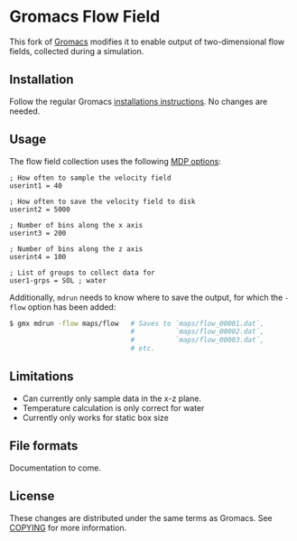 # Gromacs Flow Field 

This fork of [Gromacs](http://www.gromacs.org/) modifies it to enable output 
of two-dimensional flow fields, collected during a simulation. 

## Installation

Follow the regular Gromacs [installations instructions](http://manual.gromacs.org/current/install-guide/index.html). 
No changes are needed.

## Usage

The flow field collection uses the following [MDP options](http://manual.gromacs.org/documentation/current/user-guide/mdp-options.html):

```mdp
; How often to sample the velocity field
userint1 = 40 

; How often to save the velocity field to disk
userint2 = 5000

; Number of bins along the x axis
userint3 = 200

; Number of bins along the z axis
userint4 = 100

; List of groups to collect data for
user1-grps = SOL ; water 
```

Additionally, `mdrun` needs to know where to save the output, for which the `-flow` option has been added:

```bash
$ gmx mdrun -flow maps/flow   # Saves to `maps/flow_00001.dat`, 
                              #          `maps/flow_00002.dat`,
                              #          `maps/flow_00003.dat`,
                              # etc.
```

## Limitations

*   Can currently only sample data in the x-z plane.
*   Temperature calculation is only correct for water
*   Currently only works for static box size

## File formats

Documentation to come.

## License

These changes are distributed under the same terms as Gromacs. See 
[COPYING](COPYING) for more information.